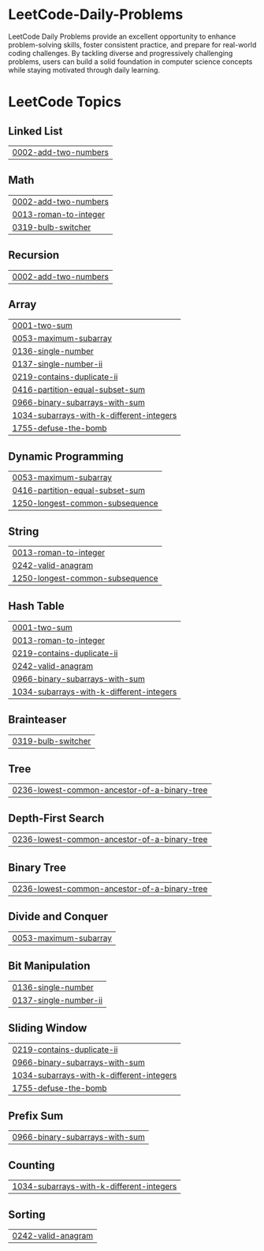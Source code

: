 # LeetCode-Daily-Problems
LeetCode Daily Problems provide an excellent opportunity to enhance problem-solving skills, foster consistent practice, and prepare for real-world coding challenges. By tackling diverse and progressively challenging problems, users can build a solid foundation in computer science concepts while staying motivated through daily learning.

<!---LeetCode Topics Start-->
# LeetCode Topics
## Linked List
|  |
| ------- |
| [0002-add-two-numbers](https://github.com/abhishek252003/LeetCode-Daily-Problems/tree/master/0002-add-two-numbers) |
## Math
|  |
| ------- |
| [0002-add-two-numbers](https://github.com/abhishek252003/LeetCode-Daily-Problems/tree/master/0002-add-two-numbers) |
| [0013-roman-to-integer](https://github.com/abhishek252003/LeetCode-Daily-Problems/tree/master/0013-roman-to-integer) |
| [0319-bulb-switcher](https://github.com/abhishek252003/LeetCode-Daily-Problems/tree/master/0319-bulb-switcher) |
## Recursion
|  |
| ------- |
| [0002-add-two-numbers](https://github.com/abhishek252003/LeetCode-Daily-Problems/tree/master/0002-add-two-numbers) |
## Array
|  |
| ------- |
| [0001-two-sum](https://github.com/abhishek252003/LeetCode-Daily-Problems/tree/master/0001-two-sum) |
| [0053-maximum-subarray](https://github.com/abhishek252003/LeetCode-Daily-Problems/tree/master/0053-maximum-subarray) |
| [0136-single-number](https://github.com/abhishek252003/LeetCode-Daily-Problems/tree/master/0136-single-number) |
| [0137-single-number-ii](https://github.com/abhishek252003/LeetCode-Daily-Problems/tree/master/0137-single-number-ii) |
| [0219-contains-duplicate-ii](https://github.com/abhishek252003/LeetCode-Daily-Problems/tree/master/0219-contains-duplicate-ii) |
| [0416-partition-equal-subset-sum](https://github.com/abhishek252003/LeetCode-Daily-Problems/tree/master/0416-partition-equal-subset-sum) |
| [0966-binary-subarrays-with-sum](https://github.com/abhishek252003/LeetCode-Daily-Problems/tree/master/0966-binary-subarrays-with-sum) |
| [1034-subarrays-with-k-different-integers](https://github.com/abhishek252003/LeetCode-Daily-Problems/tree/master/1034-subarrays-with-k-different-integers) |
| [1755-defuse-the-bomb](https://github.com/abhishek252003/LeetCode-Daily-Problems/tree/master/1755-defuse-the-bomb) |
## Dynamic Programming
|  |
| ------- |
| [0053-maximum-subarray](https://github.com/abhishek252003/LeetCode-Daily-Problems/tree/master/0053-maximum-subarray) |
| [0416-partition-equal-subset-sum](https://github.com/abhishek252003/LeetCode-Daily-Problems/tree/master/0416-partition-equal-subset-sum) |
| [1250-longest-common-subsequence](https://github.com/abhishek252003/LeetCode-Daily-Problems/tree/master/1250-longest-common-subsequence) |
## String
|  |
| ------- |
| [0013-roman-to-integer](https://github.com/abhishek252003/LeetCode-Daily-Problems/tree/master/0013-roman-to-integer) |
| [0242-valid-anagram](https://github.com/abhishek252003/LeetCode-Daily-Problems/tree/master/0242-valid-anagram) |
| [1250-longest-common-subsequence](https://github.com/abhishek252003/LeetCode-Daily-Problems/tree/master/1250-longest-common-subsequence) |
## Hash Table
|  |
| ------- |
| [0001-two-sum](https://github.com/abhishek252003/LeetCode-Daily-Problems/tree/master/0001-two-sum) |
| [0013-roman-to-integer](https://github.com/abhishek252003/LeetCode-Daily-Problems/tree/master/0013-roman-to-integer) |
| [0219-contains-duplicate-ii](https://github.com/abhishek252003/LeetCode-Daily-Problems/tree/master/0219-contains-duplicate-ii) |
| [0242-valid-anagram](https://github.com/abhishek252003/LeetCode-Daily-Problems/tree/master/0242-valid-anagram) |
| [0966-binary-subarrays-with-sum](https://github.com/abhishek252003/LeetCode-Daily-Problems/tree/master/0966-binary-subarrays-with-sum) |
| [1034-subarrays-with-k-different-integers](https://github.com/abhishek252003/LeetCode-Daily-Problems/tree/master/1034-subarrays-with-k-different-integers) |
## Brainteaser
|  |
| ------- |
| [0319-bulb-switcher](https://github.com/abhishek252003/LeetCode-Daily-Problems/tree/master/0319-bulb-switcher) |
## Tree
|  |
| ------- |
| [0236-lowest-common-ancestor-of-a-binary-tree](https://github.com/abhishek252003/LeetCode-Daily-Problems/tree/master/0236-lowest-common-ancestor-of-a-binary-tree) |
## Depth-First Search
|  |
| ------- |
| [0236-lowest-common-ancestor-of-a-binary-tree](https://github.com/abhishek252003/LeetCode-Daily-Problems/tree/master/0236-lowest-common-ancestor-of-a-binary-tree) |
## Binary Tree
|  |
| ------- |
| [0236-lowest-common-ancestor-of-a-binary-tree](https://github.com/abhishek252003/LeetCode-Daily-Problems/tree/master/0236-lowest-common-ancestor-of-a-binary-tree) |
## Divide and Conquer
|  |
| ------- |
| [0053-maximum-subarray](https://github.com/abhishek252003/LeetCode-Daily-Problems/tree/master/0053-maximum-subarray) |
## Bit Manipulation
|  |
| ------- |
| [0136-single-number](https://github.com/abhishek252003/LeetCode-Daily-Problems/tree/master/0136-single-number) |
| [0137-single-number-ii](https://github.com/abhishek252003/LeetCode-Daily-Problems/tree/master/0137-single-number-ii) |
## Sliding Window
|  |
| ------- |
| [0219-contains-duplicate-ii](https://github.com/abhishek252003/LeetCode-Daily-Problems/tree/master/0219-contains-duplicate-ii) |
| [0966-binary-subarrays-with-sum](https://github.com/abhishek252003/LeetCode-Daily-Problems/tree/master/0966-binary-subarrays-with-sum) |
| [1034-subarrays-with-k-different-integers](https://github.com/abhishek252003/LeetCode-Daily-Problems/tree/master/1034-subarrays-with-k-different-integers) |
| [1755-defuse-the-bomb](https://github.com/abhishek252003/LeetCode-Daily-Problems/tree/master/1755-defuse-the-bomb) |
## Prefix Sum
|  |
| ------- |
| [0966-binary-subarrays-with-sum](https://github.com/abhishek252003/LeetCode-Daily-Problems/tree/master/0966-binary-subarrays-with-sum) |
## Counting
|  |
| ------- |
| [1034-subarrays-with-k-different-integers](https://github.com/abhishek252003/LeetCode-Daily-Problems/tree/master/1034-subarrays-with-k-different-integers) |
## Sorting
|  |
| ------- |
| [0242-valid-anagram](https://github.com/abhishek252003/LeetCode-Daily-Problems/tree/master/0242-valid-anagram) |
<!---LeetCode Topics End-->